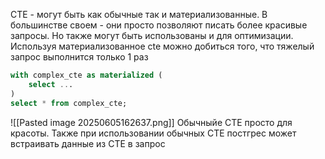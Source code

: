 CTE - могут быть как обычные так и материализованные. В большинстве своем - они просто позволяют писать более красивые запросы. Но также могут быть использованы и для оптимизации. Используя материализованное cte можно добиться того, что тяжелый запрос выполнится только 1 раз
```sql
with complex_cte as materialized (
	select ...
)
select * from complex_cte;
```
![[Pasted image 20250605162637.png]]
Обычныйе CTE просто для красоты. Также при использовании обычных CTE постгрес может встраивать данные из CTE в запрос